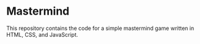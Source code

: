 # Mastermind
This repository contains the code for a simple mastermind game written in HTML, CSS, and JavaScript.
